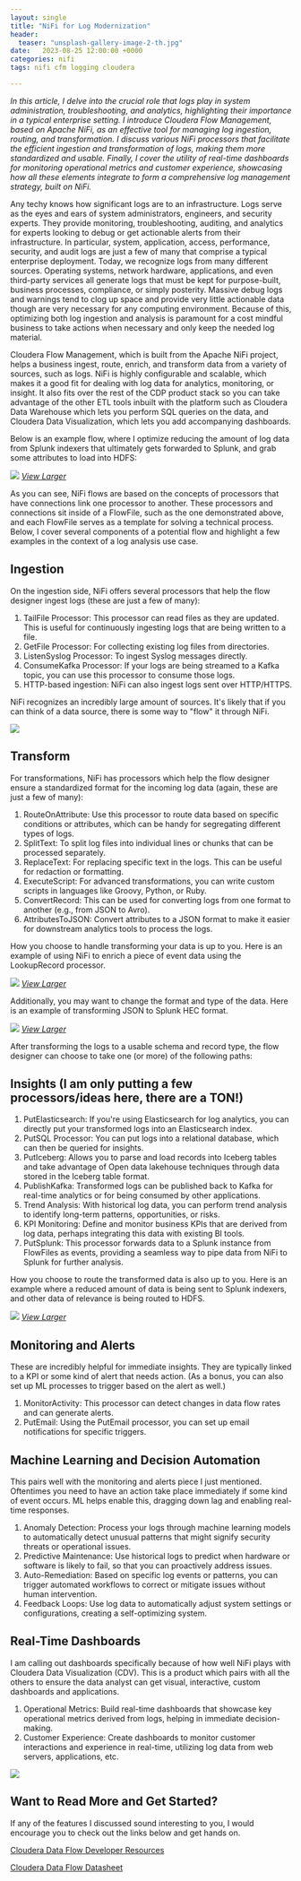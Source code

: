 ```yaml
---
layout: single
title: "NiFi for Log Modernization"
header:
  teaser: "unsplash-gallery-image-2-th.jpg"
date:   2023-08-25 12:00:00 +0000
categories: nifi
tags: nifi cfm logging cloudera

---
```

*In this article, I delve into the crucial role that logs play in system administration, troubleshooting, and analytics, highlighting their importance in a typical enterprise setting. I introduce Cloudera Flow Management, based on Apache NiFi, as an effective tool for managing log ingestion, routing, and transformation. I discuss various NiFi processors that facilitate the efficient ingestion and transformation of logs, making them more standardized and usable. Finally, I cover the utility of real-time dashboards for monitoring operational metrics and customer experience, showcasing how all these elements integrate to form a comprehensive log management strategy, built on NiFi.*

Any techy knows how significant logs are to an infrastructure. Logs serve as the eyes and ears of system administrators, engineers, and security experts. They provide monitoring, troubleshooting, auditing, and analytics for experts looking to debug or get actionable alerts from their infrastructure. In particular, system, application, access, performance, security, and audit logs are just a few of many that comprise a typical enterprise deployment. Today, we recognize logs from many different sources. Operating systems, network hardware, applications, and even third-party services all generate logs that must be kept for purpose-built, business processes, compliance, or simply posterity. Massive debug logs and warnings tend to clog up space and provide very little actionable data though are very necessary for any computing environment. Because of this, optimizing both log ingestion and analysis is paramount for a cost mindful business to take actions when necessary and only keep the needed log material. 

Cloudera Flow Management, which is built from the Apache NiFi project, helps a business ingest, route, enrich, and transform data from a variety of sources, such as logs. NiFi is highly configurable and scalable, which makes it a good fit for dealing with log data for analytics, monitoring, or insight. It also fits over the rest of the CDP product stack so you can take advantage of the other ETL tools inbuilt with the platform such as Cloudera Data Warehouse which lets you perform SQL queries on the data, and Cloudera Data Visualization, which lets you add accompanying dashboards.

Below is an example flow, where I optimize reducing the amount of log data from Splunk indexers that ultimately gets forwarded to Splunk, and grab some attributes to load into HDFS:

![](/assets/posts/2023-08-25-nifi-splunk/splunk_nifi_flow.png)
[*View Larger*](/assets/posts/2023-08-25-nifi-splunk/splunk_nifi_flow.png)

As you can see, NiFi flows are based on the concepts of processors that have connections link one processor to another. These processors and connections sit inside of a FlowFile, such as the one demonstrated above, and each FlowFile serves as a template for solving a technical process. Below, I cover several components of a potential flow and highlight a few examples in the context of a log analysis use case.

## Ingestion
On the ingestion side, NiFi offers several processors that help the flow designer ingest logs (these are just a few of many):
1.	TailFile Processor: This processor can read files as they are updated. This is useful for continuously ingesting logs that are being written to a file.
2.	GetFile Processor: For collecting existing log files from directories.
3.	ListenSyslog Processor: To ingest Syslog messages directly.
4.	ConsumeKafka Processor: If your logs are being streamed to a Kafka topic, you can use this processor to consume those logs.
5.	HTTP-based ingestion: NiFi can also ingest logs sent over HTTP/HTTPS.

NiFi recognizes an incredibly large amount of sources. It's likely that if you can think of a data source, there is some way to "flow" it through NiFi.

![](/assets/posts/2023-08-25-nifi-splunk/sources.png)

## Transform
For transformations, NiFi has processors which help the flow designer ensure a standardized format for the incoming log data (again, these are just a few of many):
1.	RouteOnAttribute: Use this processor to route data based on specific conditions or attributes, which can be handy for segregating different types of logs.
2.	SplitText: To split log files into individual lines or chunks that can be processed separately.
3.	ReplaceText: For replacing specific text in the logs. This can be useful for redaction or formatting.
4.	ExecuteScript: For advanced transformations, you can write custom scripts in languages like Groovy, Python, or Ruby.
5.	ConvertRecord: This can be used for converting logs from one format to another (e.g., from JSON to Avro). 
6.	AttributesToJSON: Convert attributes to a JSON format to make it easier for downstream analytics tools to process the logs.

How you choose to handle transforming your data is up to you. Here is an example of using NiFi to enrich a piece of event data using the LookupRecord processor.

![](/assets/posts/2023-08-25-nifi-splunk/enrichment.png)
[*View Larger*](/assets/posts/2023-08-25-nifi-splunk/enrichment.png)

Additionally, you may want to change the format and type of the data. Here is an example of transforming JSON to Splunk HEC format.

![](/assets/posts/2023-08-25-nifi-splunk/transforming.png)
[*View Larger*](/assets/posts/2023-08-25-nifi-splunk/transforming.png)

After transforming the logs to a usable schema and record type, the flow designer can choose to take one (or more) of the following paths:

## Insights (I am only putting a few processors/ideas here, there are a TON!)
1.	PutElasticsearch: If you're using Elasticsearch for log analytics, you can directly put your transformed logs into an Elasticsearch index.
2.	PutSQL Processor: You can put logs into a relational database, which can then be queried for insights.
3.	PutIceberg: Allows you to parse and load records into Iceberg tables and take advantage of Open data lakehouse techniques through data stored in the Iceberg table format.
4.	PublishKafka: Transformed logs can be published back to Kafka for real-time analytics or for being consumed by other applications.
5.	Trend Analysis: With historical log data, you can perform trend analysis to identify long-term patterns, opportunities, or risks.
6.	KPI Monitoring: Define and monitor business KPIs that are derived from log data, perhaps integrating this data with existing BI tools.
7.  PutSplunk: This processor forwards data to a Splunk instance from FlowFiles as events, providing a seamless way to pipe data from NiFi to Splunk for further analysis.

How you choose to route the transformed data is also up to you. Here is an example where a reduced amount of data is being sent to Splunk indexers, and other data of relevance is being routed to HDFS.

![](/assets/posts/2023-08-25-nifi-splunk/insights.png)
[*View Larger*](/assets/posts/2023-08-25-nifi-splunk/insights.png)

## Monitoring and Alerts
These are incredibly helpful for immediate insights. They are typically linked to a KPI or some kind of alert that needs action. (As a bonus, you can also set up ML processes to trigger based on the alert as well.)
1.	MonitorActivity: This processor can detect changes in data flow rates and can generate alerts.
2.	PutEmail: Using the PutEmail processor, you can set up email notifications for specific triggers.

## Machine Learning and Decision Automation
This pairs well with the monitoring and alerts piece I just mentioned. Oftentimes you need to have an action take place immediately if some kind of event occurs. ML helps enable this, dragging down lag and enabling real-time responses.
1.	Anomaly Detection: Process your logs through machine learning models to automatically detect unusual patterns that might signify security threats or operational issues.
2.	Predictive Maintenance: Use historical logs to predict when hardware or software is likely to fail, so that you can proactively address issues.
3.	Auto-Remediation: Based on specific log events or patterns, you can trigger automated workflows to correct or mitigate issues without human intervention.
4.	Feedback Loops: Use log data to automatically adjust system settings or configurations, creating a self-optimizing system.

## Real-Time Dashboards
I am calling out dashboards specifically because of how well NiFi plays with Cloudera Data Visualization (CDV). This is a product which pairs with all the others to ensure the data analyst can get visual, interactive, custom dashboards and applications.
1.	Operational Metrics: Build real-time dashboards that showcase key operational metrics derived from logs, helping in immediate decision-making.
2.	Customer Experience: Create dashboards to monitor customer interactions and experience in real-time, utilizing log data from web servers, applications, etc.

![](/assets/posts/2023-08-25-nifi-splunk/dataviz.png)


## Want to Read More and Get Started?
If any of the features I discussed sound interesting to you, I would encourage you to check out the links below and get hands on. 

[Cloudera Data Flow Developer Resources](https://www.cloudera.com/solutions/dim-developer.html)

[Cloudera Data Flow Datasheet](https://www.cloudera.com/content/dam/www/marketing/resources/datasheets/cloudera-flow-management-datasheet.pdf?daqp=true)
